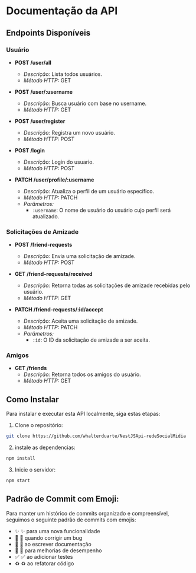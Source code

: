 # Documentação da API

## Endpoints Disponíveis

### Usuário
- **POST /user/all**
  - *Descrição:* Lista todos usuários.
  - *Método HTTP:* GET 

- **POST /user/:username**
  - *Descrição:* Busca usuário com base no username.
  - *Método HTTP:* GET 

- **POST /user/register**
  - *Descrição:* Registra um novo usuário.
  - *Método HTTP:* POST

- **POST /login**
  - *Descrição:* Login do usuario.
  - *Método HTTP:* POST

- **PATCH /user/profile/:username**
  - *Descrição:* Atualiza o perfil de um usuário específico.
  - *Método HTTP:* PATCH
  - *Parâmetros:*
    - `:username`: O nome de usuário do usuário cujo perfil será atualizado.

### Solicitações de Amizade

- **POST /friend-requests**
  - *Descrição:* Envia uma solicitação de amizade.
  - *Método HTTP:* POST

- **GET /friend-requests/received**
  - *Descrição:* Retorna todas as solicitações de amizade recebidas pelo usuário.
  - *Método HTTP:* GET

- **PATCH /friend-requests/:id/accept**
  - *Descrição:* Aceita uma solicitação de amizade.
  - *Método HTTP:* PATCH
  - *Parâmetros:*
    - `:id`: O ID da solicitação de amizade a ser aceita.

### Amigos

- **GET /friends**
  - *Descrição:* Retorna todos os amigos do usuário.
  - *Método HTTP:* GET


## Como Instalar

Para instalar e executar esta API localmente, siga estas etapas:

1. Clone o repositório:

```bash
git clone https://github.com/whalterduarte/NestJSApi-redeSocialMidia
```
02. instale as dependencias:
```bash
npm install
```
03. Inicie o servidor:
```bash
npm start
```

## Padrão de Commit com Emoji:
Para manter um histórico de commits organizado e compreensível, seguimos o seguinte padrão de commits com emojis:

- :sparkles: :sparkles: para uma nova funcionalidade
- :bug: :bug: quando corrigir um bug
- :memo: :memo: ao escrever documentação
- :rocket: :rocket: para melhorias de desempenho
- :white_check_mark: :white_check_mark: ao adicionar testes
- :recycle: :recycle: ao refatorar código
